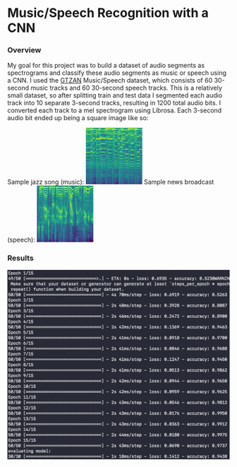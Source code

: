 # Music/Speech Recognition with a CNN

### Overview

My goal for this project was to build a dataset of audio segments as spectrograms and classify these audio segments as music or speech using a CNN. I used the [GTZAN](http://marsyas.info/downloads/datasets.html) Music/Speech dataset, which consists of 60 30-second music tracks and 60 30-second speech tracks. This is a relatively small dataset, so after splitting train and test data I segmented each audio track into 10 separate 3-second tracks, resulting in 1200 total audio bits. I converted each track to a mel spectrogram using Librosa. Each 3-second audio bit ended up being a square image like so:

Sample jazz song (music): ![Jazz Spectrogram](/data/test/music/jazz1_0.png)
Sample news broadcast (speech): ![News Spectrogram](/data/test/speech/news2_0.png)

### Results

![Results](train_results.png)
